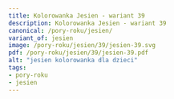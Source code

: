 ```yaml
---
title: Kolorowanka Jesien - wariant 39
description: Kolorowanka Jesien - wariant 39
canonical: /pory-roku/jesien/
variant_of: jesien
image: /pory-roku/jesien/39/jesien-39.svg
pdf: /pory-roku/jesien/39/jesien-39.pdf
alt: "jesien kolorowanka dla dzieci"
tags:
- pory-roku
- jesien
---
```

